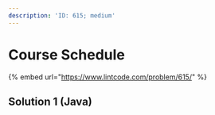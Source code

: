 ```yaml
---
description: 'ID: 615; medium'
---
```


# Course Schedule

{% embed url="https://www.lintcode.com/problem/615/" %}

## Solution 1 \(Java\)

```java

```

